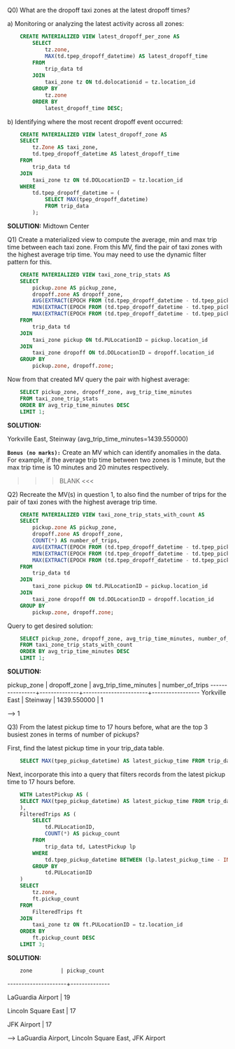 Q0) What are the dropoff taxi zones at the latest dropoff times?


a) Monitoring or analyzing the latest activity across all zones:

```sql
    CREATE MATERIALIZED VIEW latest_dropoff_per_zone AS
        SELECT
            tz.zone,
            MAX(td.tpep_dropoff_datetime) AS latest_dropoff_time
        FROM
            trip_data td
        JOIN
            taxi_zone tz ON td.dolocationid = tz.location_id
        GROUP BY
            tz.zone
        ORDER BY
            latest_dropoff_time DESC;
```

b) Identifying where the most recent dropoff event occurred:

```sql
    CREATE MATERIALIZED VIEW latest_dropoff_zone AS
    SELECT
        tz.Zone AS taxi_zone,
        td.tpep_dropoff_datetime AS latest_dropoff_time
    FROM
        trip_data td
    JOIN
        taxi_zone tz ON td.DOLocationID = tz.location_id
    WHERE
        td.tpep_dropoff_datetime = (
            SELECT MAX(tpep_dropoff_datetime)
            FROM trip_data
        );
```

**SOLUTION:**
Midtown Center

Q1) Create a materialized view to compute the average, min and max trip time between each taxi zone.
    From this MV, find the pair of taxi zones with the highest average trip time. You may need to use the dynamic filter pattern for this.

```sql
    CREATE MATERIALIZED VIEW taxi_zone_trip_stats AS
    SELECT
        pickup.zone AS pickup_zone,
        dropoff.zone AS dropoff_zone,
        AVG(EXTRACT(EPOCH FROM (td.tpep_dropoff_datetime - td.tpep_pickup_datetime)) / 60) AS avg_trip_time_minutes,
        MIN(EXTRACT(EPOCH FROM (td.tpep_dropoff_datetime - td.tpep_pickup_datetime)) / 60) AS min_trip_time_minutes,
        MAX(EXTRACT(EPOCH FROM (td.tpep_dropoff_datetime - td.tpep_pickup_datetime)) / 60) AS max_trip_time_minutes
    FROM
        trip_data td
    JOIN
        taxi_zone pickup ON td.PULocationID = pickup.location_id
    JOIN
        taxi_zone dropoff ON td.DOLocationID = dropoff.location_id
    GROUP BY
        pickup.zone, dropoff.zone;
```

Now from that created MV query the pair with highest average:
```sql
    SELECT pickup_zone, dropoff_zone, avg_trip_time_minutes
    FROM taxi_zone_trip_stats
    ORDER BY avg_trip_time_minutes DESC
    LIMIT 1;

```


**SOLUTION:**

Yorkville East, Steinway (avg_trip_time_minutes=1439.550000)





**`Bonus (no marks):`**
Create an MV which can identify anomalies in the data. For example, if the average trip time between two zones is 1 minute, but the max trip time is 10 minutes and 20 minutes respectively.

>>> BLANK <<<

Q2) Recreate the MV(s) in question 1, to also find the number of trips for the pair of taxi zones with the highest average trip time.

```sql
    CREATE MATERIALIZED VIEW taxi_zone_trip_stats_with_count AS
    SELECT
        pickup.zone AS pickup_zone,
        dropoff.zone AS dropoff_zone,
        COUNT(*) AS number_of_trips,
        AVG(EXTRACT(EPOCH FROM (td.tpep_dropoff_datetime - td.tpep_pickup_datetime)) / 60) AS avg_trip_time_minutes,
        MIN(EXTRACT(EPOCH FROM (td.tpep_dropoff_datetime - td.tpep_pickup_datetime)) / 60) AS min_trip_time_minutes,
        MAX(EXTRACT(EPOCH FROM (td.tpep_dropoff_datetime - td.tpep_pickup_datetime)) / 60) AS max_trip_time_minutes
    FROM
        trip_data td
    JOIN
        taxi_zone pickup ON td.PULocationID = pickup.location_id
    JOIN
        taxi_zone dropoff ON td.DOLocationID = dropoff.location_id
    GROUP BY
        pickup.zone, dropoff.zone;
```

Query to get desired solution:

```sql
    SELECT pickup_zone, dropoff_zone, avg_trip_time_minutes, number_of_trips
    FROM taxi_zone_trip_stats_with_count
    ORDER BY avg_trip_time_minutes DESC
    LIMIT 1;
```

**SOLUTION:**

  pickup_zone   | dropoff_zone | avg_trip_time_minutes | number_of_trips
----------------+--------------+-----------------------+-----------------
 Yorkville East | Steinway     |           1439.550000 |               1

--> 1


Q3) From the latest pickup time to 17 hours before, what are the top 3 busiest zones in terms of number of pickups?

First, find the latest pickup time in your trip_data table.

```sql
    SELECT MAX(tpep_pickup_datetime) AS latest_pickup_time FROM trip_data;
```

Next, incorporate this into a query that filters records from the latest pickup time to 17 hours before.

```sql
    WITH LatestPickup AS (
    SELECT MAX(tpep_pickup_datetime) AS latest_pickup_time FROM trip_data
    ),
    FilteredTrips AS (
        SELECT
            td.PULocationID,
            COUNT(*) AS pickup_count
        FROM
            trip_data td, LatestPickup lp
        WHERE
            td.tpep_pickup_datetime BETWEEN (lp.latest_pickup_time - INTERVAL '17 HOURS') AND lp.latest_pickup_time
        GROUP BY
            td.PULocationID
    )
    SELECT
        tz.zone,
        ft.pickup_count
    FROM
        FilteredTrips ft
    JOIN
        taxi_zone tz ON ft.PULocationID = tz.location_id
    ORDER BY
        ft.pickup_count DESC
    LIMIT 3;
```

**SOLUTION:**

        zone         | pickup_count

---------------------+--------------

 LaGuardia Airport   |           19

 Lincoln Square East |           17

 JFK Airport         |           17

--> LaGuardia Airport, Lincoln Square East, JFK Airport

